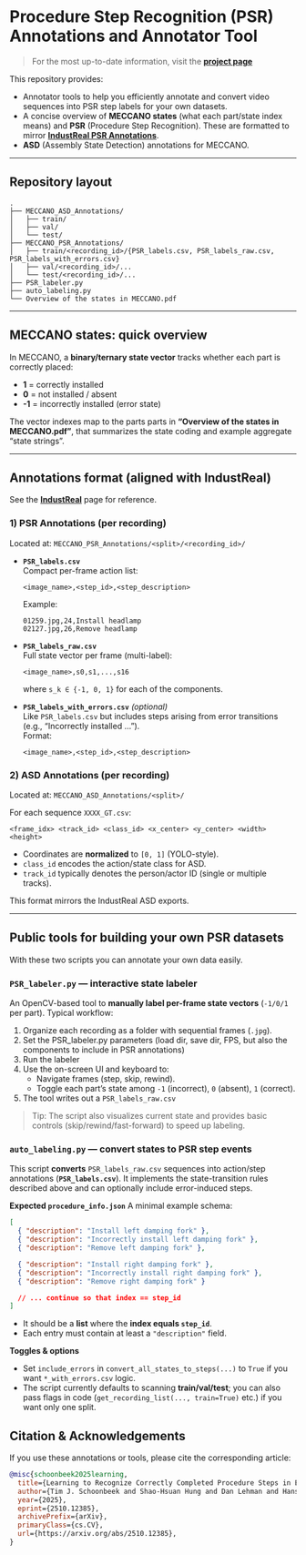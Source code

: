 # Procedure Step Recognition (PSR) Annotations and Annotator Tool 

> For the most up-to-date information, visit the [**project page**](https://timschoonbeek.github.io/stormpsr.html)

This repository provides:
- Annotator tools to help you efficiently annotate and convert video sequences into PSR step labels for your own datasets.
- A concise overview of **MECCANO states** (what each part/state index means) and **PSR** (Procedure Step Recognition). These are formatted to mirror [**IndustReal PSR Annotations**](https://timschoonbeek.github.io/industreal.html).
- **ASD** (Assembly State Detection) annotations for MECCANO.

---

## Repository layout

```
.
├── MECCANO_ASD_Annotations/
│   ├── train/
│   ├── val/
│   └── test/
├── MECCANO_PSR_Annotations/
│   ├── train/<recording_id>/{PSR_labels.csv, PSR_labels_raw.csv, PSR_labels_with_errors.csv}
│   ├── val/<recording_id>/...
│   └── test/<recording_id>/...
├── PSR_labeler.py
├── auto_labeling.py
└── Overview of the states in MECCANO.pdf
```

---

## MECCANO states: quick overview

In MECCANO, a **binary/ternary state vector** tracks whether each part is correctly placed:

- **1** = correctly installed  
- **0** = not installed / absent  
- **-1** = incorrectly installed (error state)

The vector indexes map to the parts parts in **“Overview of the states in MECCANO.pdf”**, that summarizes the state coding and example aggregate “state strings”.

---

## Annotations format (aligned with IndustReal)

See the [**IndustReal**](https://timschoonbeek.github.io/industreal.html) page for reference.

### 1) PSR Annotations (per recording)

Located at: `MECCANO_PSR_Annotations/<split>/<recording_id>/`

- **`PSR_labels.csv`**  
  Compact per-frame action list:
  ```
  <image_name>,<step_id>,<step_description>
  ```
  Example:
  ```
  01259.jpg,24,Install headlamp
  02127.jpg,26,Remove headlamp
  ```

- **`PSR_labels_raw.csv`**  
  Full state vector per frame (multi-label):
  ```
  <image_name>,s0,s1,...,s16
  ```
  where `s_k ∈ {-1, 0, 1}` for each of the components.

- **`PSR_labels_with_errors.csv`** *(optional)*  
  Like `PSR_labels.csv` but includes steps arising from error transitions (e.g., “Incorrectly installed …”).  
  Format:
  ```
  <image_name>,<step_id>,<step_description>
  ```

### 2) ASD Annotations (per recording)

Located at: `MECCANO_ASD_Annotations/<split>/`

For each sequence `XXXX_GT.csv`:
```
<frame_idx> <track_id> <class_id> <x_center> <y_center> <width> <height>
```
- Coordinates are **normalized** to `[0, 1]` (YOLO-style).
- `class_id` encodes the action/state class for ASD.
- `track_id` typically denotes the person/actor ID (single or multiple tracks).

This format mirrors the IndustReal ASD exports.

---

## Public tools for building your own PSR datasets

With these two scripts you can annotate your own data easily.

### `PSR_labeler.py` — interactive state labeler

An OpenCV-based tool to **manually label per-frame state vectors** (`-1/0/1` per part). Typical workflow:

1. Organize each recording as a folder with sequential frames (`.jpg`).
2. Set the PSR_labeler.py parameters (load dir, save dir, FPS, but also the components to include in PSR annotations)
3. Run the labeler
4. Use the on-screen UI and keyboard to:
   - Navigate frames (step, skip, rewind).
   - Toggle each part’s state among `-1` (incorrect), `0` (absent), `1` (correct).
5. The tool writes out a `PSR_labels_raw.csv`

> Tip: The script also visualizes current state and provides basic controls (skip/rewind/fast-forward) to speed up labeling.

### `auto_labeling.py` — convert states to PSR step events

This script **converts** `PSR_labels_raw.csv` sequences into action/step annotations (**`PSR_labels.csv`**). It implements the state-transition rules described above and can optionally include error-induced steps.

**Expected `procedure_info.json`**
A minimal example schema:
```json
[
  { "description": "Install left damping fork" },
  { "description": "Incorrectly install left damping fork" },
  { "description": "Remove left damping fork" },

  { "description": "Install right damping fork" },
  { "description": "Incorrectly install right damping fork" },
  { "description": "Remove right damping fork" }

  // ... continue so that index == step_id
]
```
- It should be a **list** where the **index equals `step_id`**.
- Each entry must contain at least a `"description"` field.

**Toggles & options**
- Set `include_errors` in `convert_all_states_to_steps(...)` to `True` if you want `*_with_errors.csv` logic.
- The script currently defaults to scanning **train/val/test**; you can also pass flags in code (`get_recording_list(..., train=True)` etc.) if you want only one split.

## Citation & Acknowledgements

If you use these annotations or tools, please cite the corresponding article:

```bibtex
@misc{schoonbeek2025learning,
  title={Learning to Recognize Correctly Completed Procedure Steps in Egocentric Assembly Videos through Spatio-Temporal Modeling},
  author={Tim J. Schoonbeek and Shao-Hsuan Hung and Dan Lehman and Hans Onvlee and Jacek Kustra and Peter H. N. de With and Fons van der Sommen},
  year={2025},
  eprint={2510.12385},
  archivePrefix={arXiv},
  primaryClass={cs.CV},
  url={https://arxiv.org/abs/2510.12385},
}

